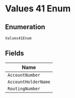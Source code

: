 
# Values 41 Enum

## Enumeration

`Values41Enum`

## Fields

| Name |
|  --- |
| `AccountNumber` |
| `AccountHolderName` |
| `RoutingNumber` |

